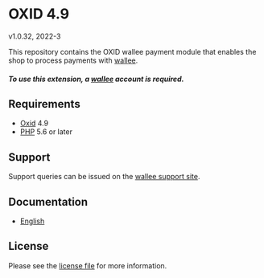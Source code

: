 

# OXID 4.9

v1.0.32, 2022-3

This repository contains the OXID  wallee payment module that enables the shop to process payments with [wallee](https://www.wallee.com).

##### To use this extension, a [wallee](https://www.wallee.com) account is required.

## Requirements

* [Oxid](https://www.oxid-esales.com/) 4.9
* [PHP](http://php.net/) 5.6 or later

## Support

Support queries can be issued on the [wallee support site](https://app-wallee.com/space/select?target=/support).

## Documentation

* [English](https://plugin-documentation.wallee.com/wallee-payment/oxid-4.9/1.0.32/docs/en/documentation.html)

## License

Please see the [license file](https://github.com/wallee-payment/oxid-4.9/blob/1.0.32/LICENSE) for more information.